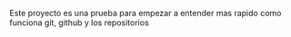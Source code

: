 Este proyecto es una prueba para empezar a entender mas rapido como funciona git, github y los repositorios
